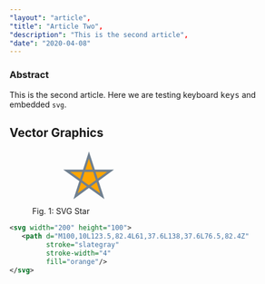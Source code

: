 ```yaml
---
"layout": "article",
"title": "Article Two",
"description": "This is the second article",
"date": "2020-04-08"
---
```

### Abstract
This is the second article. Here we are testing keyboard <kbd>keys</kbd> and embedded `svg`.

## Vector Graphics

<figure>
<svg width="200" height="100">
   <path d="M100,10L123.5,82.4L61,37.6L138,37.6L76.5,82.4Z" stroke="slategray" stroke-width="4" fill="orange"/>
</svg>
  <figcaption>Fig. 1: SVG Star</figcaption>
</figure>

```xml
<svg width="200" height="100">
   <path d="M100,10L123.5,82.4L61,37.6L138,37.6L76.5,82.4Z"
         stroke="slategray"
         stroke-width="4" 
         fill="orange"/>
</svg>
```
